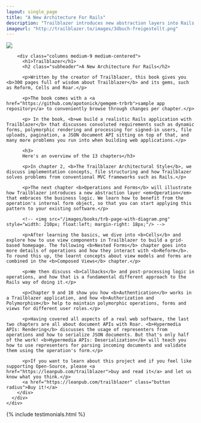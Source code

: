 ```yaml
---
layout: single_page
title: "A New Architecture For Rails"
description: "Trailblazer introduces new abstraction layers into Rails, gives developers structure and architectural guidance. This book teaches you how."
imageurl: "http://trailblazer.to/images/3dbuch-freigestellt.png"
---
```


<section class="marketing-book book">
  <div class="row">
    <div class="columns">
      <div class="row">
        <div class="columns medium-9 medium-centered">
          <a href="https://leanpub.com/trailblazer">
          <img src="/images/3dbuch-freigestellt.png" />
          </a>
        </div>

        <div class="columns medium-9 medium-centered">
          <h1>Trailblazer</h1>
          <h2 class="subheader">A New Architecture For Rails</h2>

          <p>Written by the creator of Trailblazer, this book gives you <b>300 pages full of wisdom about Trailblazer</b> and its gems, such as Reform, Cells and Roar.</p>

          <p>The book comes with a <a href="https://github.com/apotonick/gemgem-trbrb">sample app repository</a> to conveniently browse through changes per chapter.</p>

          <p> In the book, <b>we build a realistic Rails application with Trailblazer</b> that discusses convoluted requirements such as dynamic forms, polymorphic rendering and processing for signed-in users, file uploads, pagination, a JSON document API sitting on top of that, and many more problems you run into when building web applications.</p>

          <h3>
          Here's an overview of the 13 chapters</h3>

          <p>In chapter 2, <b>The Trailblazer Architectural Style</b>, we discuss implementation concepts, file structuring and how Trailblazer solves problems from conventional MVC frameworks such as Rails.</p>

          <p>The next chapter <b>Operations and Forms</b> will illustrate how Trailblazer introduces a new abstraction layer <em>Operation</em> that embraces the business logic. We learn how to benefit from the operation's internal form object, so that you can start applying this pattern to your existing software.</p>

          <!-- <img src="/images/books/trb-page-with-diagram.png" style="width: 210px; float:left; margin-right: 18px;"/> -->

          <p>After learning the basics, we dive into <b>Cells</b> and explore how to use view components in Trailblazer to build a grid-based homepage. The following <b>Nested Forms</b> chapter goes into more details of operations and how they interact with <b>Reform</b>. To round this up, the learnt concepts about view models and forms are combined in the <b>Composed Views</b> chapter.</p>

          <p>We then discuss <b>Callbacks</b> and post-processing logic in operations, and how that is a fundamental different approach to the Rails way of doing it.</p>

          <p>Chapter 9 and 10 show you how <b>Authentication</b> works in a Trailblazer application, and how <b>Authorization and Polymorphism</b> help to maintain polymorphic operations, forms and views for different user roles.</p>

          <p>Having covered all aspects of a real web software, the last two chapters are all about document APIs with Roar. <b>Hypermedia APIs: Rendering</b> discusses the usage of representers from operations and how to serialize JSON documents. But that's only half of the work! <b>Hypermedia APIs: Deserialization</b> will teach you how to use representers for parsing incoming documents and validate them using the operation's form.</p>

          <p>If you want to learn about this project and if you feel like supporting Open-Source, please <a href="https://leanpub.com/trailblazer">buy and read it</a> and let us know what you think.</p>
          <a href="https://leanpub.com/trailblazer" class="button radius">Buy it!</a>
        </div>
      </div>
    </div>
  </div>
</section>

<!-- Testimonials -->
<section class="sub-section testimonials">
  <div class="row">
    <div class="columns">
      {% include testimonials.html %}
    </div>
  </div>
</section>

